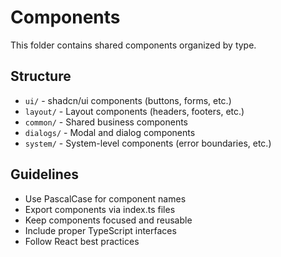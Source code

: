 # Components

This folder contains shared components organized by type.

## Structure
- `ui/` - shadcn/ui components (buttons, forms, etc.)
- `layout/` - Layout components (headers, footers, etc.)
- `common/` - Shared business components
- `dialogs/` - Modal and dialog components
- `system/` - System-level components (error boundaries, etc.)

## Guidelines
- Use PascalCase for component names
- Export components via index.ts files
- Keep components focused and reusable
- Include proper TypeScript interfaces
- Follow React best practices

